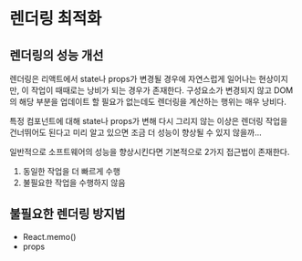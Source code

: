 # 렌더링 최적화

## 렌더링의 성능 개선

렌더링은 리액트에서 state나 props가 변경될 경우에 자연스럽게 일어나는 현상이지만, 이 작업이 때때로는 낭비가 되는 경우가 존재한다.
구성요소가 변경되지 않고 DOM의 해당 부분을 업데이트 할 필요가 없는데도 렌더링을 계산하는 행위는 매우 낭비다.

특정 컴포넌트에 대해 state나 props가 변해 다시 그리지 않는 이상은 렌더링 작업을 건너뛰어도 된다고 미리 알고 있으면 조금 더 성능이 향상될 수 있지 않을까...

일반적으로 소프트웨어의 성능을 향상시킨다면 기본적으로 2가지 접근법이 존재한다.

1. 동일한 작업을 더 빠르게 수행
2. 불필요한 작업을 수행하지 않음

## 불필요한 렌더링 방지법

- React.memo()
- props
